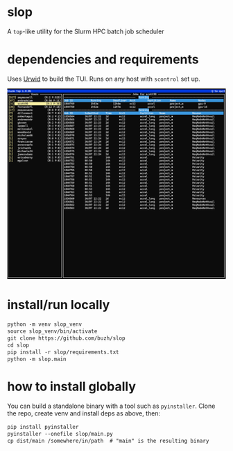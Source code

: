 # slop
A `top`-like utility for the Slurm HPC batch job scheduler

# dependencies and requirements

Uses [Urwid](https://urwid.org) to build the TUI.
Runs on any host with `scontrol` set up.

![slop screenshot](img/slop_screenshot1.png)

# install/run locally

```
python -m venv slop_venv
source slop_venv/bin/activate
git clone https://github.com/buzh/slop
cd slop
pip install -r slop/requirements.txt
python -m slop.main
```

# how to install globally

You can build a standalone binary with a tool such as `pyinstaller`.
Clone the repo, create venv and install deps as above, then:

```
pip install pyinstaller
pyinstaller --onefile slop/main.py
cp dist/main /somewhere/in/path  # "main" is the resulting binary
```
